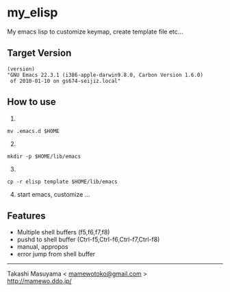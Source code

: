 my_elisp
========

My emacs lisp to customize keymap, create template file etc...

Target Version
--------------

    (version)
    "GNU Emacs 22.3.1 (i386-apple-darwin9.8.0, Carbon Version 1.6.0)
     of 2010-01-10 on gs674-seijiz.local"

How to use
----------

1.

    mv .emacs.d $HOME 

2.  

    mkdir -p $HOME/lib/emacs  

3.  

    cp -r elisp template $HOME/lib/emacs  

4. start emacs, customize ...

Features
--------
* Multiple shell buffers (f5,f6,f7,f8)
* pushd to shell buffer (Ctrl-f5,Ctrl-f6,Ctrl-f7,Ctrl-f8)
* manual, appropos
* error jump from shell buffer
----
Takashi Masuyama < mamewotoko@gmail.com >  
http://mamewo.ddo.jp/

